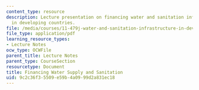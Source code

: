 ```yaml
---
content_type: resource
description: Lecture presentation on financing water and sanitation infrastructure
  in developing countries.
file: /media/courses/11-479j-water-and-sanitation-infrastructure-in-developing-countries-spring-2007/9c2c36f35509e59b4a0999d2a831ec18_lect11.pdf
file_type: application/pdf
learning_resource_types:
- Lecture Notes
ocw_type: OCWFile
parent_title: Lecture Notes
parent_type: CourseSection
resourcetype: Document
title: Financing Water Supply and Sanitation
uid: 9c2c36f3-5509-e59b-4a09-99d2a831ec18
---
```

